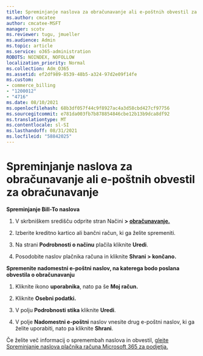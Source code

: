```yaml
---
title: Spreminjanje naslova za obračunavanje ali e-poštnih obvestil za obračunavanje
ms.author: cmcatee
author: cmcatee-MSFT
manager: scotv
ms.reviewer: tugu, jmueller
ms.audience: Admin
ms.topic: article
ms.service: o365-administration
ROBOTS: NOINDEX, NOFOLLOW
localization_priority: Normal
ms.collection: Adm_O365
ms.assetid: ef2df989-8539-48b5-a324-97d2e09f14fe
ms.custom:
- commerce_billing
- "1200012"
- "4716"
ms.date: 08/10/2021
ms.openlocfilehash: 68b3df057f44c9f8927ac4a3d58cbd427cf97756
ms.sourcegitcommit: e781da003fb7b878854846cbe12b13b9dca8df92
ms.translationtype: MT
ms.contentlocale: sl-SI
ms.lasthandoff: 08/31/2021
ms.locfileid: "58842025"
---
```

# <a name="change-billing-address-or-billing-email-notifications"></a>Spreminjanje naslova za obračunavanje ali e-poštnih obvestil za obračunavanje

**Spreminjanje Bill-To naslova**

1. V skrbniškem središču odprite stran Načini **> [obračunavanje.](https://go.microsoft.com/fwlink/p/?linkid=2018806)**

2. Izberite kreditno kartico ali bančni račun, ki ga želite spremeniti.

3. Na strani **Podrobnosti o načinu** plačila kliknite **Uredi**.

4. Posodobite naslov plačnika računa in kliknite **Shrani > končano.**

**Spremenite nadomestni e-poštni naslov, na katerega bodo poslana obvestila o obračunavanju** 

1. Kliknite ikono **uporabnika**, nato pa še **Moj račun.**

2. Kliknite **Osebni podatki.**

3. V polju **Podrobnosti stika** kliknite **Uredi**.

4. V polje **Nadomestni e-poštni** naslov vnesite drug e-poštni naslov, ki ga želite uporabiti, nato pa kliknite **Shrani**.

Če želite več informacij o spremembah naslova in obvestil, [glejte Spreminjanje naslova plačnika računa Microsoft 365 za podjetja.](https://docs.microsoft.com/microsoft-365/commerce/billing-and-payments/change-your-billing-addresses)
